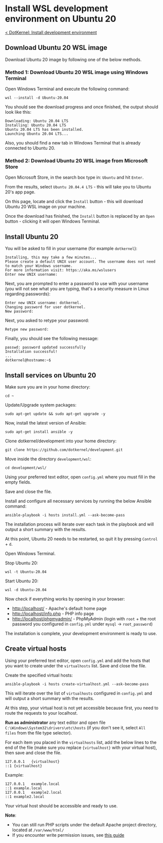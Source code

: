 # Install WSL development environment on Ubuntu 20

[< DotKernel: Install development environment](../../README.md)


## Download Ubuntu 20 WSL image
Download Ubuntu 20 image by following one of the below methods.


### Method 1: Download Ubuntu 20 WSL image using Windows Terminal
Open Windows Terminal and execute the following command:

    wsl --install -d Ubuntu-20.04

You should see the download progress and once finished, the output should look like this:

    Downloading: Ubuntu 20.04 LTS
    Installing: Ubuntu 20.04 LTS
    Ubuntu 20.04 LTS has been installed.
    Launching Ubuntu 20.04 LTS...

Also, you should find a new tab in Windows Terminal that is already connected to Ubuntu 20.


### Method 2: Download Ubuntu 20 WSL image from Microsoft Store
Open Microsoft Store, in the search box type in: `Ubuntu` and hit `Enter`.

From the results, select `Ubuntu 20.04.4 LTS` - this will take you to Ubuntu 20's app page.

On this page, locate and click the `Install` button - this will download Ubuntu 20 WSL image on your machine.

Once the download has finished, the `Install` button is replaced by an `Open` button - clicking it will open Windows Terminal.


## Install Ubuntu 20
You will be asked to fill in your username (for example `dotkernel`):

    Installing, this may take a few minutes...
    Please create a default UNIX user account. The username does not need to match your Windows username.
    For more information visit: https://aka.ms/wslusers
    Enter new UNIX username:

Next, you are prompted to enter a password to use with your username (you will not see what you are typing, that's a security measure in Linux regarding passwords):

    Enter new UNIX username: dotkernel.
    Changing password for user dotkernel.
    New password:

Next, you asked to retype your password:

    Retype new password:

Finally, you should see the following message:

    passwd: password updated successfully
    Installation successful!
    ...
    dotkernel@hostname:~$


## Install services on Ubuntu 20
Make sure you are in your home directory:

    cd ~

Update/Upgrade system packages:

    sudo apt-get update && sudo apt-get upgrade -y

Now, install the latest version of Ansible:

    sudo apt-get install ansible -y

Clone dotkernel/development into your home directory:

    git clone https://github.com/dotkernel/development.git

Move inside the directory `development/wsl`:

    cd development/wsl/

Using your preferred text editor, open `config.yml` where you must fill in the empty fields.

Save and close the file.

Install and configure all necessary services by running the below Ansible command:

    ansible-playbook -i hosts install.yml --ask-become-pass

The installation process will iterate over each task in the playbook and will output a short summary with the results.

At this point, Ubuntu 20 needs to be restarted, so quit it by pressing `Control` + `d`.

Open Windows Terminal.

Stop Ubuntu 20:

    wsl -t Ubuntu-20.04

Start Ubuntu 20:

    wsl -d Ubuntu-20.04

Now check if everything works by opening in your browser:
* [http://localhost/](http://localhost/) - Apache's default home page
* [http://localhost/info.php](http://localhost/info.php) - PHP info page
* [http://localhost/phpmyadmin/](http://localhost/phpmyadmin/) - PhpMyAdmin (login with `root` + the root password you configured in `config.yml` under `mysql` -> `root_password`)

The installation is complete, your development environment is ready to use.


## Create virtual hosts
Using your preferred text editor, open `config.yml` and add the hosts that you want to create under the `virtualhosts` list. Save and close the file.

Create the specified virtual hosts:

    ansible-playbook -i hosts create-virtualhost.yml --ask-become-pass

This will iterate over the list of `virtualhosts` configured in `config.yml` and will output a short summary with the results.

At this step, your virtual host is not yet accessible because first, you need to route the requests to your localhost.

**Run as administrator** any text editor and open file `C:\Windows\System32\drivers\etc\hosts` (if you don't see it, select `All files` from the file type selector).

For each item you placed in the `virtualhosts` list, add the below lines to the end of the file (make sure you replace `{virtualhost}` with your virtual host), then save and close the file.

    127.0.0.1	{virtualhost}
    ::1	{virtualhost}

Example:

    127.0.0.1	example.local
    ::1	example.local
    127.0.0.1	example2.local
    ::1	example2.local

Your virtual host should be accessible and ready to use.

**Note**:
* You can still run PHP scripts under the default Apache project directory, located at `/var/www/html/`
* If you encounter write permission issues, see [this guide](../../HELP.md#fix-common-permission-issues)
